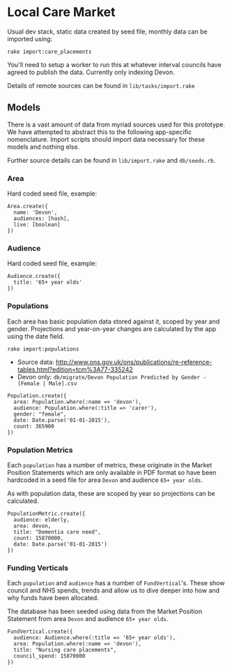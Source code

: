 # Local Care Market

Usual dev stack, static data created by seed file, monthly data can be imported using:

```
rake import:care_placements
```

You'll need to setup a worker to run this at whatever interval councils have agreed to publish the data. Currently only indexing Devon.

Details of remote sources can be found in `lib/tasks/import.rake`

## Models

There is a vast amount of data from myriad sources used for this prototype. We have attempted to abstract this to the following app-specific nomenclature. Import scripts should import data necessary for these models and nothing else.

Further source details can be found in `lib/import.rake` and `db/seeds.rb`.

### Area

Hard coded seed file, example:

```
Area.create({
  name: 'Devon',
  audiences: [hash],
  live: [boolean]
})
```

### Audience

Hard coded seed file, example:

```
Audience.create({
  title: '65+ year olds'
})
```

### Populations

Each area has basic population data stored against it, scoped by year and gender. Projections and year-on-year changes are calculated by the app using the date field.

```
rake import:populations
```

- Source data: http://www.ons.gov.uk/ons/publications/re-reference-tables.html?edition=tcm%3A77-335242
- Devon only: `db/migrate/Devon Population Predicted by Gender - [Female | Male].csv`

```
Population.create({
  area: Population.where(:name => 'devon'),
  audience: Population.where(:title => 'carer'),
  gender: "female",
  date: Date.parse('01-01-2015'),
  count: 365900
})
```

### Population Metrics

Each `population` has a number of metrics, these originate in the Market Position Statements which are only available in PDF format so have been hardcoded in a seed file for area `Devon` and audience `65+ year olds`.

As with population data, these are scoped by year so projections can be calculated.

```
PopulationMetric.create({
  audience: elderly,
  area: devon,
  title: "Dementia care need",
  count: 15870000,
  date: Date.parse('01-01-2015')
})
```

### Funding Verticals

Each `population` and `audience` has a number of `FundVertical`'s. These show council and NHS spends, trends and allow us to dive deeper into how and why funds have been allocated.

The database has been seeded using data from the Market Position Statement from  area `Devon` and audience `65+ year olds`.

```
FundVertical.create({
  audience: Audience.where(:title => '65+ year olds'),
  area: Population.where(:name => 'devon'),
  title: "Nursing care placements",
  council_spend: 15870000
})
```
